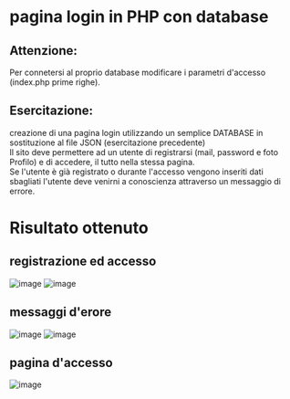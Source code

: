 # pagina login in PHP con database
## Attenzione:
Per connetersi al proprio database modificare i parametri d'accesso (index.php prime righe). 

## Esercitazione: 
creazione di una pagina login utilizzando un semplice DATABASE in sostituzione al file JSON (esercitazione precedente)  
Il sito deve permettere ad un utente di registrarsi (mail, password e foto Profilo) e di accedere, il tutto nella stessa pagina.  
Se l'utente è già registrato o durante l'accesso vengono inseriti dati sbagliati l'utente deve venirni a conoscienza attraverso un messaggio di errore.  

# Risultato ottenuto
## registrazione ed accesso
![image](https://user-images.githubusercontent.com/83471920/204997149-15bde2f1-e8ef-469c-a506-65d1688035f1.png)
![image](https://user-images.githubusercontent.com/83471920/204997274-d5223f05-28b9-4161-b205-7e1ad24c71ff.png)

## messaggi d'erore
![image](https://user-images.githubusercontent.com/83471920/204997562-9622aa48-ca90-45ca-8743-cd77edd14370.png)
![image](https://user-images.githubusercontent.com/83471920/204997644-7ed85c23-c350-4564-a04a-ecb556b89b11.png)

## pagina d'accesso
![image](https://user-images.githubusercontent.com/83471920/204997915-ac46cda1-a306-4989-b847-896e1aa129fe.png)
